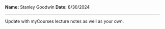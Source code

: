 **Name:** Stanley Goodwin
**Date:** 8/30/2024

---

Update with myCourses lecture notes as well as your own.